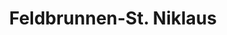 ---
title: Feldbrunnen-St. Niklaus
url: /feldbrunnen-st-niklaus/
latitude: 47.222
longitude: 7.557
---
